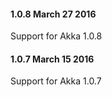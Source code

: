 #### 1.0.8 March 27 2016 ####

Support for Akka 1.0.8

#### 1.0.7 March 15 2016 ####

Support for Akka 1.0.7